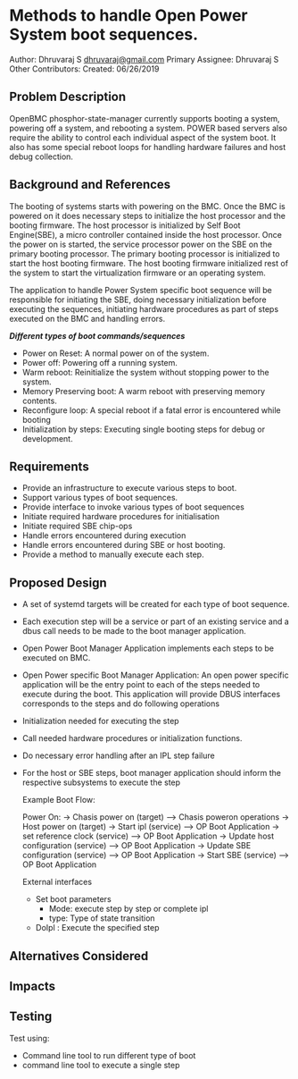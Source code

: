 # Methods to handle Open Power System boot sequences.

  Author: Dhruvaraj S <dhruvaraj@gmail.com>
  Primary Assignee: Dhruvaraj S
  Other Contributors:
  Created: 06/26/2019

## Problem Description

OpenBMC phosphor-state-manager currently supports booting a system, powering off
a system, and rebooting a system. POWER based servers also require the ability
to control each individual aspect of the system boot. It also has some special
reboot loops for handling hardware failures and host debug collection.

## Background and References

The booting of systems starts with powering on the BMC. Once the
BMC is powered on it does necessary steps to initialize the host
processor and the booting firmware. The host processor is initialized by
Self Boot Engine(SBE), a micro controller contained inside the host processor.
Once the power on is started, the service processor power on the SBE on the
primary booting processor. The primary booting processor is initialized to start
the host booting firmware. The host booting firmware initialized rest of the
system to start the virtualization firmware or an operating system.

The application to handle Power System specific  boot sequence will be
responsible for initiating the SBE, doing necessary initialization before
executing the sequences, initiating hardware procedures as part of steps
executed on the BMC and handling errors.

***Different types of boot commands/sequences***
-   Power on Reset: A normal power on of the system.
-   Power off: Powering off a running system.
-   Warm reboot: Reinitialize the system without stopping power to the system.
-   Memory Preserving boot: A warm reboot with preserving memory contents.
-   Reconfigure loop: A special reboot if a fatal error is encountered while
    booting
-   Initialization by steps: Executing single booting steps for debug or
    development.

## Requirements

-   Provide an infrastructure to execute various steps to boot.
-   Support various types of boot sequences.
-   Provide interface to invoke various types of boot sequences
-   Initiate required hardware procedures for initialisation
-   Initiate required SBE chip-ops
-   Handle errors encountered during execution
-   Handle errors encountered during SBE or host booting.
-   Provide a method to manually execute each step.

## Proposed Design

-   A set of systemd targets will be created for each type of boot sequence.
-   Each execution step will be a service or part of an existing service and a
    dbus call needs to be made to the boot manager application.
-   Open Power Boot Manager Application implements each steps to be executed on
    BMC.
-   Open Power specific Boot Manager Application: An open power specific
    application will be the entry point to each of the steps needed to
    execute during the boot. This application will provide DBUS interfaces
    corresponds to the steps and do following operations
-   Initialization needed for executing the step
-   Call needed hardware procedures or initialization functions.
-   Do necessary error handling after an IPL step failure
-   For the host or SBE steps, boot manager application should inform the
    respective subsystems to execute the step

    Example Boot Flow:

    Power On:
            -> Chasis power on (target) --> Chasis poweron operations
            -> Host power on (target)
              -> Start ipl (service) --> OP Boot Application
              -> set reference clock (service) --> OP Boot Application
              -> Update host configuration (service) --> OP Boot Application
              -> Update SBE configuration (service) --> OP Boot Application
              -> Start SBE (service) --> OP Boot Application

    External interfaces

    - Set boot parameters
       - Mode: execute step by step or complete ipl
       - type: Type of state transition
    - DoIpl : Execute the specified step

## Alternatives Considered

## Impacts

## Testing
   Test using:
   - Command line tool to run different type of boot
   - command line tool to execute a single step
